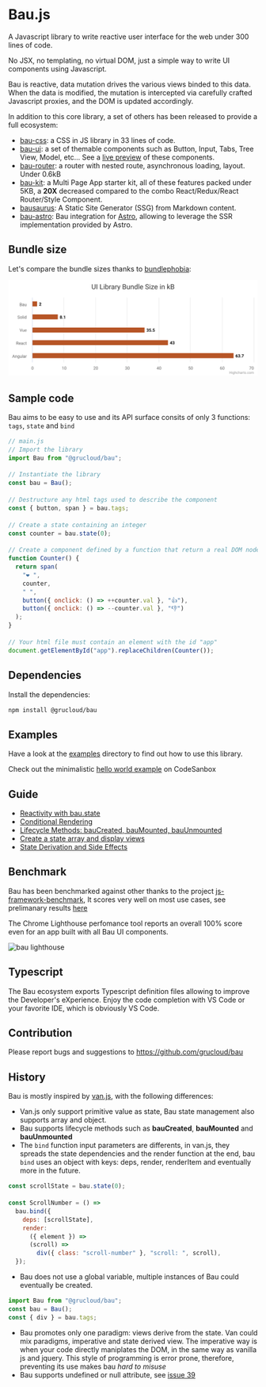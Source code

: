 # Bau.js

A Javascript library to write reactive user interface for the web under 300 lines of code.

No JSX, no templating, no virtual DOM, just a simple way to write UI components using Javascript.

Bau is reactive, data mutation drives the various views binded to this data. When the data is modified, the mutation is intercepted via carefully crafted Javascript proxies, and the DOM is updated accordingly.

In addition to this core library, a set of others has been released to provide a full ecosystem:

- [bau-css](./bau-css): a CSS in JS library in 33 lines of code.
- [bau-ui](./bau-ui): a set of themable components such as Button, Input, Tabs, Tree View, Model, etc... See a [live preview](https://grucloud.github.io/bau/bau-ui) of these components.
- [bau-router](./bau-router): a router with nested route, asynchronous loading, layout. Under 0.6kB
- [bau-kit](./examples/bau-kit): a Multi Page App starter kit, all of these features packed under 5KB, a **20X** decreased compared to the combo React/Redux/React Router/Style Component.
- [bausaurus](https://grucloud.github.io/bau/bausaurus/): A Static Site Generator (SSG) from Markdown content.
- [bau-astro](./bau-astro): Bau integration for [Astro](https://astro.build/), allowing to leverage the SSR implementation provided by Astro.

## Bundle size

Let's compare the bundle sizes thanks to [bundlephobia](https://bundlephobia.com/):

![bundle size](./doc/ui-library-bundle-size.svg)

## Sample code

Bau aims to be easy to use and its API surface consits of only 3 functions: `tags`, `state` and `bind`

```js
// main.js
// Import the library
import Bau from "@grucloud/bau";

// Instantiate the library
const bau = Bau();

// Destructure any html tags used to describe the component
const { button, span } = bau.tags;

// Create a state containing an integer
const counter = bau.state(0);

// Create a component defined by a function that return a real DOM node.
function Counter() {
  return span(
    "❤️ ",
    counter,
    " ",
    button({ onclick: () => ++counter.val }, "👍"),
    button({ onclick: () => --counter.val }, "👎")
  );
}

// Your html file must contain an element with the id "app"
document.getElementById("app").replaceChildren(Counter());
```

## Dependencies

Install the dependencies:

```sh
npm install @grucloud/bau
```

## Examples

Have a look at the [examples](./examples) directory to find out how to use this library.

Check out the minimalistic [hello world example](https://codesandbox.io/s/bau-helloworld-twdxl5?file=/src/index.js) on CodeSanbox

## Guide

- [Reactivity with bau.state](./doc/BauReactivity.md)
- [Conditional Rendering](./doc/BauConditionalRendering.md)
- [Lifecycle Methods: bauCreated, bauMounted, bauUnmounted](./doc/BauLifecycle.md)
- [Create a state array and display views](./doc/BauStateArray.md)
- [State Derivation and Side Effects](./doc/BauDerive.md)

## Benchmark

Bau has been benchmarked against other thanks to the project [js-framework-benchmark](https://github.com/krausest/js-framework-benchmark),
It scores very well on most use cases, see prelimanary results [here](https://github.com/krausest/js-framework-benchmark/pull/1271)

The Chrome Lighthouse perfomance tool reports an overall 100% score even for an app built with all Bau UI components.

![bau lighthouse](https://user-images.githubusercontent.com/4118089/248206941-b3a3bb7f-1502-498d-988f-635cf65bfdbc.png)

## Typescript

The Bau ecosystem exports Typescript definition files allowing to improve the Developer's eXperience. Enjoy the code completion with VS Code or your favorite IDE, which is obviously VS Code.

## Contribution

Please report bugs and suggestions to https://github.com/grucloud/bau

## History

Bau is mostly inspired by [van.js](https://vanjs.org/), with the following differences:

- Van.js only support primitive value as state, Bau state management also supports array and object.
- Bau supports lifecycle methods such as **bauCreated**, **bauMounted** and **bauUnmounted**
- The `bind` function input parameters are differents, in van.js, they spreads the state dependencies and the render function at the end, bau `bind` uses an object with keys: deps, render, renderItem and eventually more in the future.

```js
const scrollState = bau.state(0);

const ScrollNumber = () =>
  bau.bind({
    deps: [scrollState],
    render:
      ({ element }) =>
      (scroll) =>
        div({ class: "scroll-number" }, "scroll: ", scroll),
  });
```

- Bau does not use a global variable, multiple instances of Bau could eventually be created.

```js
import Bau from "@grucloud/bau";
const bau = Bau();
const { div } = bau.tags;
```

- Bau promotes only one paradigm: views derive from the state. Van could mix paradigms, imperative and state derived view. The imperative way is when your code directly maniplates the DOM, in the same way as vanilla js and jquery. This style of programming is error prone, therefore, preventing its use makes bau _hard to misuse_
- Bau supports undefined or null attribute, see [issue 39](https://github.com/vanjs-org/van/pull/39)
